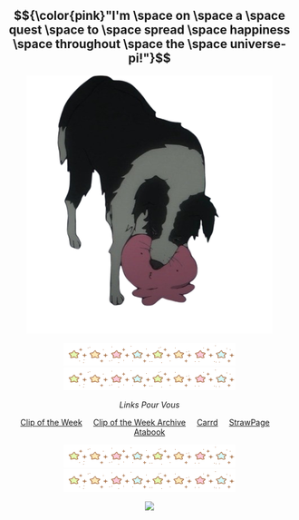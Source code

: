 <div align="center">

## $${\color{pink}"I'm \space on \space a \space quest \space to \space spread \space happiness \space throughout \space the \space universe-pi!"}$$

<img src="https://github.com/SodanGum/SodanGum/blob/a3a46a765d4581d44f25133f414297b380717275/tumblr_30d30ff084aaaf188c63c8c6a6453acb_ef62360c_500-removebg-preview.png" />
</p>

<img src="https://github.com/SodanGum/SodanGum/blob/69714c96dcb89dece313976eb353ca33f3f48e0b/tumblr_d77cebbe98daa0b43d399e67ec3cfc07_e4854c3c_400.webp" /> <img src="https://github.com/SodanGum/SodanGum/blob/69714c96dcb89dece313976eb353ca33f3f48e0b/tumblr_d77cebbe98daa0b43d399e67ec3cfc07_e4854c3c_400.webp" />
</p>
</p>

*Links Pour Vous*

[Clip of the Week](https://www.youtube.com/shorts/Qf8xIOv_qrs) &nbsp;&nbsp;&nbsp; [Clip of the Week Archive](https://pastebin.com/UqBp6Eit) &nbsp;&nbsp;&nbsp; [Carrd](https://sodangum.carrd.co/) &nbsp;&nbsp;&nbsp; [StrawPage](https://sodangum.straw.page) &nbsp;&nbsp;&nbsp; [Atabook](https://sodangum.atabook.org/)

<img src="https://github.com/SodanGum/SodanGum/blob/69714c96dcb89dece313976eb353ca33f3f48e0b/tumblr_d77cebbe98daa0b43d399e67ec3cfc07_e4854c3c_400.webp" /> <img src="https://github.com/SodanGum/SodanGum/blob/69714c96dcb89dece313976eb353ca33f3f48e0b/tumblr_d77cebbe98daa0b43d399e67ec3cfc07_e4854c3c_400.webp" />
</p>
</p>

![](https://komarev.com/ghpvc/?username=SodanGum&label=Pi!&color=F0A8C0&style=for-the-badge)

